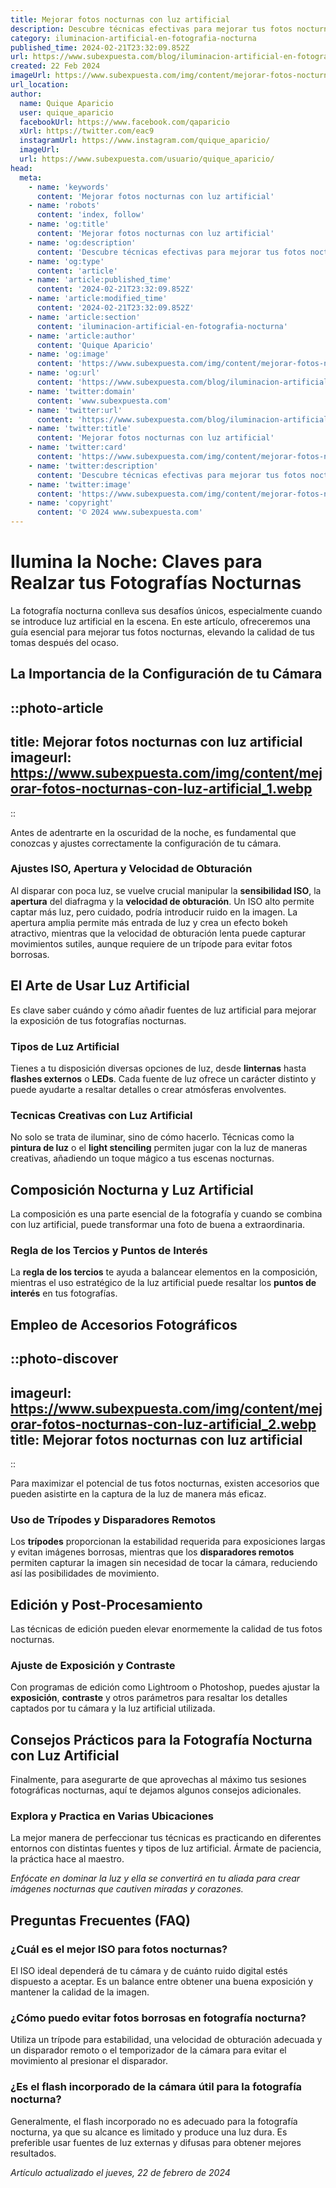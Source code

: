 ```yaml
---
title: Mejorar fotos nocturnas con luz artificial
description: Descubre técnicas efectivas para mejorar tus fotos nocturnas usando luz artificial. Consejos profesionales que realzarán tus imágenes.
category: iluminacion-artificial-en-fotografia-nocturna
published_time: 2024-02-21T23:32:09.852Z
url: https://www.subexpuesta.com/blog/iluminacion-artificial-en-fotografia-nocturna/mejorar-fotos-nocturnas-con-luz-artificial
created: 22 Feb 2024
imageUrl: https://www.subexpuesta.com/img/content/mejorar-fotos-nocturnas-con-luz-artificial_1.webp
url_location:
author:
  name: Quique Aparicio
  user: quique_aparicio
  facebookUrl: https://www.facebook.com/qaparicio
  xUrl: https://twitter.com/eac9
  instagramUrl: https://www.instagram.com/quique_aparicio/
  imageUrl: 
  url: https://www.subexpuesta.com/usuario/quique_aparicio/
head:
  meta:
    - name: 'keywords'
      content: 'Mejorar fotos nocturnas con luz artificial'
    - name: 'robots'
      content: 'index, follow'
    - name: 'og:title'
      content: 'Mejorar fotos nocturnas con luz artificial'
    - name: 'og:description'
      content: 'Descubre técnicas efectivas para mejorar tus fotos nocturnas usando luz artificial. Consejos profesionales que realzarán tus imágenes.'
    - name: 'og:type'
      content: 'article'
    - name: 'article:published_time'
      content: '2024-02-21T23:32:09.852Z'
    - name: 'article:modified_time'
      content: '2024-02-21T23:32:09.852Z'
    - name: 'article:section'
      content: 'iluminacion-artificial-en-fotografia-nocturna'
    - name: 'article:author'
      content: 'Quique Aparicio'
    - name: 'og:image'
      content: 'https://www.subexpuesta.com/img/content/mejorar-fotos-nocturnas-con-luz-artificial_1.webp'
    - name: 'og:url'
      content: 'https://www.subexpuesta.com/blog/iluminacion-artificial-en-fotografia-nocturna/mejorar-fotos-nocturnas-con-luz-artificial'
    - name: 'twitter:domain'
      content: 'www.subexpuesta.com'
    - name: 'twitter:url'
      content: 'https://www.subexpuesta.com/blog/iluminacion-artificial-en-fotografia-nocturna/mejorar-fotos-nocturnas-con-luz-artificial'
    - name: 'twitter:title'
      content: 'Mejorar fotos nocturnas con luz artificial'
    - name: 'twitter:card'
      content: 'https://www.subexpuesta.com/img/content/mejorar-fotos-nocturnas-con-luz-artificial_1.webp'
    - name: 'twitter:description'
      content: 'Descubre técnicas efectivas para mejorar tus fotos nocturnas usando luz artificial. Consejos profesionales que realzarán tus imágenes.'
    - name: 'twitter:image'
      content: 'https://www.subexpuesta.com/img/content/mejorar-fotos-nocturnas-con-luz-artificial_1.webp'
    - name: 'copyright'
      content: '© 2024 www.subexpuesta.com'
---
```

# Ilumina la Noche: Claves para Realzar tus Fotografías Nocturnas

La fotografía nocturna conlleva sus desafíos únicos, especialmente cuando se introduce luz artificial en la escena. En este artículo, ofreceremos una guía esencial para mejorar tus fotos nocturnas, elevando la calidad de tus tomas después del ocaso.

## La Importancia de la Configuración de tu Cámara

::photo-article
---
title: Mejorar fotos nocturnas con luz artificial
imageurl: https://www.subexpuesta.com/img/content/mejorar-fotos-nocturnas-con-luz-artificial_1.webp
---
::



Antes de adentrarte en la oscuridad de la noche, es fundamental que conozcas y ajustes correctamente la configuración de tu cámara. 

### Ajustes ISO, Apertura y Velocidad de Obturación
Al disparar con poca luz, se vuelve crucial manipular la **sensibilidad ISO**, la **apertura** del diafragma y la **velocidad de obturación**. Un ISO alto permite captar más luz, pero cuidado, podría introducir ruido en la imagen. La apertura amplia permite más entrada de luz y crea un efecto bokeh atractivo, mientras que la velocidad de obturación lenta puede capturar movimientos sutiles, aunque requiere de un trípode para evitar fotos borrosas.

## El Arte de Usar Luz Artificial
Es clave saber cuándo y cómo añadir fuentes de luz artificial para mejorar la exposición de tus fotografías nocturnas. 

### Tipos de Luz Artificial
Tienes a tu disposición diversas opciones de luz, desde **linternas** hasta **flashes externos** o **LEDs**. Cada fuente de luz ofrece un carácter distinto y puede ayudarte a resaltar detalles o crear atmósferas envolventes.

### Tecnicas Creativas con Luz Artificial
No solo se trata de iluminar, sino de cómo hacerlo. Técnicas como la **pintura de luz** o el **light stenciling** permiten jugar con la luz de maneras creativas, añadiendo un toque mágico a tus escenas nocturnas.

## Composición Nocturna y Luz Artificial

La composición es una parte esencial de la fotografía y cuando se combina con luz artificial, puede transformar una foto de buena a extraordinaria.

### Regla de los Tercios y Puntos de Interés
La **regla de los tercios** te ayuda a balancear elementos en la composición, mientras el uso estratégico de la luz artificial puede resaltar los **puntos de interés** en tus fotografías.

## Empleo de Accesorios Fotográficos

::photo-discover
---
imageurl: https://www.subexpuesta.com/img/content/mejorar-fotos-nocturnas-con-luz-artificial_2.webp
title: Mejorar fotos nocturnas con luz artificial
---
::



Para maximizar el potencial de tus fotos nocturnas, existen accesorios que pueden asistirte en la captura de la luz de manera más eficaz.

### Uso de Trípodes y Disparadores Remotos
Los **trípodes** proporcionan la estabilidad requerida para exposiciones largas y evitan imágenes borrosas, mientras que los **disparadores remotos** permiten capturar la imagen sin necesidad de tocar la cámara, reduciendo así las posibilidades de movimiento.

## Edición y Post-Procesamiento

Las técnicas de edición pueden elevar enormemente la calidad de tus fotos nocturnas.

### Ajuste de Exposición y Contraste
Con programas de edición como Lightroom o Photoshop, puedes ajustar la **exposición**, **contraste** y otros parámetros para resaltar los detalles captados por tu cámara y la luz artificial utilizada.

## Consejos Prácticos para la Fotografía Nocturna con Luz Artificial

Finalmente, para asegurarte de que aprovechas al máximo tus sesiones fotográficas nocturnas, aquí te dejamos algunos consejos adicionales.

### Explora y Practica en Varias Ubicaciones
La mejor manera de perfeccionar tus técnicas es practicando en diferentes entornos con distintas fuentes y tipos de luz artificial. Ármate de paciencia, la práctica hace al maestro.

_Enfócate en dominar la luz y ella se convertirá en tu aliada para crear imágenes nocturnas que cautiven miradas y corazones._

## Preguntas Frecuentes (FAQ)

### ¿Cuál es el mejor ISO para fotos nocturnas?
El ISO ideal dependerá de tu cámara y de cuánto ruido digital estés dispuesto a aceptar. Es un balance entre obtener una buena exposición y mantener la calidad de la imagen.

### ¿Cómo puedo evitar fotos borrosas en fotografía nocturna?
Utiliza un trípode para estabilidad, una velocidad de obturación adecuada y un disparador remoto o el temporizador de la cámara para evitar el movimiento al presionar el disparador.

### ¿Es el flash incorporado de la cámara útil para la fotografía nocturna?
Generalmente, el flash incorporado no es adecuado para la fotografía nocturna, ya que su alcance es limitado y produce una luz dura. Es preferible usar fuentes de luz externas y difusas para obtener mejores resultados.

_Artículo actualizado el jueves, 22 de febrero de 2024_